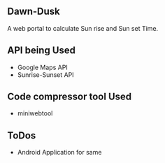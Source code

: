 ## Dawn-Dusk
A web portal to calculate Sun rise and Sun set Time.

## API being Used
* Google Maps API
* Sunrise-Sunset API

## Code compressor tool Used
* miniwebtool

## ToDos
* Android Application for same
